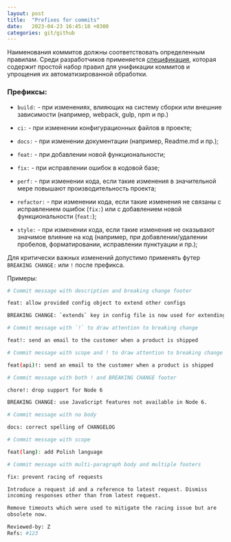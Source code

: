 ```yaml
---
layout: post
title:  "Prefixes for commits"
date:   2023-04-23 16:45:18 +0300
categories: git/github
---
```


Наименования коммитов должны соответствовать определенным правилам. Среди разработчиков применяется [спецификация](https://www.conventionalcommits.org/en/v1.0.0/), которая содержит простой набор правил для унификации коммитов и упрощения их автоматизированной обработки.

### Префиксы:

- `build:` - при изменениях, влияющих на систему сборки или внешние зависимости (например, webpack, gulp, npm и пр.)

- `ci:` - при изменении конфигурационных файлов в проекте; 

- `docs:` - при изменении документации (например, Readme.md и пр.);

- `feat:` - при добавлении новой функциональности;

- `fix:` - при исправлении ошибок в кодовой базе;

- `perf:` - при изменении кода, если такие изменения в значительной мере повышают производительность проекта;

- `refactor:` - при изменении кода, если такие изменения не связаны с исправлением ошибок (`fix:`) или с добавлением новой функциональности (`feat:`);

- `style:` - при изменении кода, если такие изменения не оказывают значимое влияние на код (например, при добавлении/удалении пробелов, форматировании, исправлении пунктуации и пр.);

Для критически важных изменений допустимо применять футер `BREAKING CHANGE:` или `!` после префикса.

Примеры:

```bash
# Commit message with description and breaking change footer

feat: allow provided config object to extend other configs

BREAKING CHANGE: `extends` key in config file is now used for extending other config files
```

```bash
# Commit message with `!` to draw attention to breaking change

feat!: send an email to the customer when a product is shipped
```

```bash
# Commit message with scope and ! to draw attention to breaking change

feat(api)!: send an email to the customer when a product is shipped
```

```bash
# Commit message with both ! and BREAKING CHANGE footer

chore!: drop support for Node 6

BREAKING CHANGE: use JavaScript features not available in Node 6.
```

```bash
# Commit message with no body

docs: correct spelling of CHANGELOG
```

```bash
# Commit message with scope

feat(lang): add Polish language
```

```bash
# Commit message with multi-paragraph body and multiple footers

fix: prevent racing of requests

Introduce a request id and a reference to latest request. Dismiss
incoming responses other than from latest request.

Remove timeouts which were used to mitigate the racing issue but are
obsolete now.

Reviewed-by: Z
Refs: #123
```
